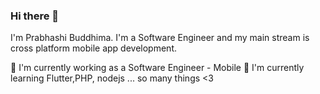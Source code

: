 ### Hi there 👋

<!--
**prabhashibuddhima/prabhashibuddhima** is a ✨ _special_ ✨ repository because its `README.md` (this file) appears on your GitHub profile.

Here are some ideas to get you started:

- 🔭 I’m currently working on ...
- 🌱 I’m currently learning ...
- 👯 I’m looking to collaborate on ...
- 🤔 I’m looking for help with ...
- 💬 Ask me about ...
- 📫 How to reach me: ...
- 😄 Pronouns: ...
- ⚡ Fun fact: ...
-->

I'm Prabhashi Buddhima. I'm a Software Engineer and my main stream is cross platform mobile app development.

🔭 I'm currently working as a Software Engineer - Mobile
🌱 I'm currently learning Flutter,PHP, nodejs ... so many things <3




